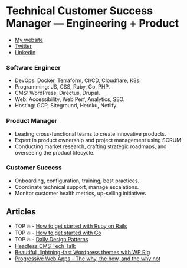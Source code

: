 # Technical Customer Success Manager — Engineering + Product

*   [My website](https://djigo.dev) 
*   [Twitter](https://twitter.com/brownio_)
*   [LinkedIn](https://www.linkedin.com/in/antonio-djigo/)
  
### Software Engineer
- DevOps: Docker, Terraform, CI/CD, Cloudflare, K8s.
- Programming: JS, CSS, Ruby, Go, PHP.
- CMS: WordPress, Directus, Drupal.
- Web: Accessibility, Web Perf, Analytics, SEO.
- Hosting: GCP, Siteground, Heroku, Netlify.

### Product Manager
- Leading cross-functional teams to create innovative products.
- Expert in product ownership and project management using SCRUM
- Conducting market research, crafting strategic roadmaps, and overseeing the product lifecycle.

### Customer Success
- Onboarding, configuration, training, best practices.
- Coordinate technical support, manage escalations.
- Monitor customer health metrics, up-selling initiatives


## Articles
- TOP 🔥 - [How to get started with Ruby on Rails](https://dev.to/brownio/i-just-want-to-be-a-ruby-on-rails-developer-how-to-get-started-30np)
- TOP 🔥 - [How to get started with Go](https://dev.to/brownio/i-just-want-to-be-a-golang-developer-how-to-get-started-e46)
- TOP 🔥 - [Daily Design Patterns](https://dev.to/brownio/a-pattern-a-day-keeps-the-reviewers-away-day-0-what-are-the-design-patterns-4oh8)
- [Headless CMS Tech Talk](https://www.linkedin.com/feed/update/urn:li:activity:6639511951368159232/)
- [Beautiful, lightning-fast Wordpress themes with WP Rig](https://dev.to/brownio/beautiful-lightning-fast-wordpress-themes-with-wp-rig-make-your-theme-meet-the-latest-web-standards-3bdd)
- [Progressive Web Apps - The why, the how, and the why not](https://dev.to/brownio/progressive-web-apps-the-why-the-how-and-the-why-not-3092)
